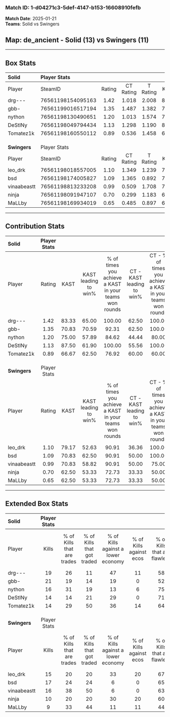 ### Match ID: 1-d04271c3-5def-4147-b153-16608910fefb  
**Match Date**: 2025-01-21  
**Teams**: Solid vs Swingers  

## **Map**: de_ancient - Solid (13) vs Swingers (11)  
---  

## Box Stats  

| **Solid**    | Player Stats      |        |           |          |       |      |       |         |        |      |     |
| :- | :- | :-: | :-: | :-: | :-: | :-: | :-: | :-: | :-: | :-: | :-: |
| Player       | SteamID           | Rating | CT Rating | T Rating | KAST  | ADR  | Kills | Assists | Deaths | K/D  | HS% |
| drg---       | 76561198154095163 |  1.42  |   1.018   |  2.008   | 83.33 | 97.4 |  19   |    6    |   12   | 1.58 | 68  |
| gbb-         | 76561199016517194 |  1.35  |   1.487   |  1.382   | 70.83 | 81.4 |  21   |    4    |   12   | 1.75 | 52  |
| nython       | 76561198130490651 |  1.20  |   1.013   |  1.574   | 75.00 | 83.3 |  16   |    8    |   13   | 1.23 | 37  |
| DeStlNy      | 76561198049794434 |  1.13  |   1.298   |  1.190   | 87.50 | 68.0 |  14   |    5    |   14   | 1.00 | 57  |
| Tomatez1k    | 76561198160550112 |  0.89  |   0.536   |  1.458   | 66.67 | 63.4 |  14   |    2    |   17   | 0.82 | 50  |
|              |                   |        |           |          |       |      |       |         |        |      |     |
|              |                   |        |           |          |       |      |       |         |        |      |     |
|              |                   |        |           |          |       |      |       |         |        |      |     |
| **Swingers** | Player Stats      |        |           |          |       |      |       |         |        |      |     |
| Player       | SteamID           | Rating | CT Rating | T Rating | KAST  | ADR  | Kills | Assists | Deaths | K/D  | HS% |
| leo_drk      | 76561198018557005 |  1.10  |   1.349   |  1.239   | 79.17 | 84.0 |  15   |    6    |   17   | 0.88 | 66  |
| bsd          | 76561198174005827 |  1.09  |   1.365   |  0.892   | 70.83 | 72.2 |  17   |    6    |   16   | 1.06 | 52  |
| vinaabeastt  | 76561198813233208 |  0.99  |   0.509   |  1.708   | 70.83 | 70.5 |  16   |    7    |   19   | 0.84 | 87  |
| ninja        | 76561198091947107 |  0.70  |   0.299   |  1.183   | 62.50 | 49.2 |  10   |    4    |   16   | 0.63 | 80  |
| MaLLby       | 76561198169934019 |  0.65  |   0.485   |  0.897   | 62.50 | 51.6 |   9   |    4    |   17   | 0.53 | 11  |
---  

## Contribution Stats  

| **Solid**    | Player Stats |       |                      |                                                        |                           |                                                             |                          |                                                            |
| :- | :-: | :-: | :-: | :-: | :-: | :-: | :-: | :-: |
| Player       |    Rating    | KAST  | KAST leading to win% | % of times you achieve a KAST in your teams won rounds | CT - KAST leading to win% | CT - % of times you achieve a KAST in your teams won rounds | T - KAST leading to win% | T - % of times you achieve a KAST in your teams won rounds |
| drg---       |     1.42     | 83.33 |        65.00         |                         100.00                         |           62.50           |                           100.00                            |          66.67           |                           100.00                           |
| gbb-         |     1.35     | 70.83 |        70.59         |                         92.31                          |           62.50           |                           100.00                            |          77.78           |                           87.50                            |
| nython       |     1.20     | 75.00 |        57.89         |                         84.62                          |           44.44           |                            80.00                            |          70.00           |                           87.50                            |
| DeStlNy      |     1.13     | 87.50 |        61.90         |                         100.00                         |           55.56           |                           100.00                            |          66.67           |                           100.00                           |
| Tomatez1k    |     0.89     | 66.67 |        62.50         |                         76.92                          |           60.00           |                            60.00                            |          63.64           |                           87.50                            |
|              |              |       |                      |                                                        |                           |                                                             |                          |                                                            |
|              |              |       |                      |                                                        |                           |                                                             |                          |                                                            |
|              |              |       |                      |                                                        |                           |                                                             |                          |                                                            |
| **Swingers** | Player Stats |       |                      |                                                        |                           |                                                             |                          |                                                            |
| Player       |    Rating    | KAST  | KAST leading to win% | % of times you achieve a KAST in your teams won rounds | CT - KAST leading to win% | CT - % of times you achieve a KAST in your teams won rounds | T - KAST leading to win% | T - % of times you achieve a KAST in your teams won rounds |
| leo_drk      |     1.10     | 79.17 |        52.63         |                         90.91                          |           36.36           |                           100.00                            |          75.00           |                           85.71                            |
| bsd          |     1.09     | 70.83 |        62.50         |                         90.91                          |           50.00           |                           100.00                            |          75.00           |                           85.71                            |
| vinaabeastt  |     0.99     | 70.83 |        58.82         |                         90.91                          |           50.00           |                            75.00                            |          63.64           |                           100.00                           |
| ninja        |     0.70     | 62.50 |        53.33         |                         72.73                          |           33.33           |                            50.00                            |          66.67           |                           85.71                            |
| MaLLby       |     0.65     | 62.50 |        53.33         |                         72.73                          |           33.33           |                            50.00                            |          66.67           |                           85.71                            |
---  

## Extended Box Stats  

| **Solid**    | Player Stats |                            |                            |                                    |                         |                              |                                 |        |                             |                                     |                          |                               |                            |
| :- | :-: | :-: | :-: | :-: | :-: | :-: | :-: | :-: | :-: | :-: | :-: | :-: | :-: |
| Player       |    Kills     | % of Kills that are trades | % of Kills that got traded | % of Kills against a lower economy | % of Kills against ecos | % of Kills that are flawless | % of Kills that are close duels | Deaths | % of Deaths that get traded | % of Deaths against a lower economy | % of Deaths against ecos | % of Deaths that are flawless | % of Deaths that are close |
| drg---       |      19      |             26             |             11             |                 47                 |           11            |              58              |                5                |   12   |             33              |                  8                  |            0             |              58               |             8              |
| gbb-         |      21      |             19             |             14             |                 19                 |            0            |              52              |                5                |   12   |             33              |                  8                  |            0             |              75               |             0              |
| nython       |      16      |             31             |             19             |                 13                 |            6            |              75              |                0                |   13   |             23              |                 15                  |            0             |              54               |             8              |
| DeStlNy      |      14      |             14             |             21             |                 29                 |            0            |              71              |                7                |   14   |             36              |                 21                  |            7             |              50               |             21             |
| Tomatez1k    |      14      |             29             |             50             |                 36                 |           14            |              64              |                0                |   17   |             29              |                 18                  |            6             |              59               |             0              |
|              |              |                            |                            |                                    |                         |                              |                                 |        |                             |                                     |                          |                               |                            |
|              |              |                            |                            |                                    |                         |                              |                                 |        |                             |                                     |                          |                               |                            |
|              |              |                            |                            |                                    |                         |                              |                                 |        |                             |                                     |                          |                               |                            |
| **Swingers** | Player Stats |                            |                            |                                    |                         |                              |                                 |        |                             |                                     |                          |                               |                            |
| Player       |    Kills     | % of Kills that are trades | % of Kills that got traded | % of Kills against a lower economy | % of Kills against ecos | % of Kills that are flawless | % of Kills that are close duels | Deaths | % of Deaths that get traded | % of Deaths against a lower economy | % of Deaths against ecos | % of Deaths that are flawless | % of Deaths that are close |
| leo_drk      |      15      |             20             |             20             |                 33                 |           20            |              67              |                0                |   17   |             29              |                 12                  |            0             |              47               |             0              |
| bsd          |      17      |             24             |             24             |                 6                  |            0            |              65              |               12                |   16   |             25              |                  6                  |            0             |              88               |             6              |
| vinaabeastt  |      16      |             38             |             50             |                 6                  |            0            |              63              |                0                |   19   |             26              |                 11                  |            0             |              68               |             0              |
| ninja        |      10      |             20             |             20             |                 30                 |           20            |              60              |               20                |   16   |             13              |                  0                  |            0             |              81               |             0              |
| MaLLby       |      9       |             33             |             44             |                 11                 |           11            |              44              |               11                |   17   |             12              |                  6                  |            0             |              41               |             12             |
